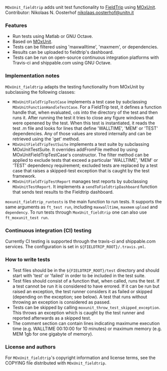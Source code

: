 `MOxUnit_fieldtrip` adds unit test functionality to [FieldTrip] using [MOxUnit].
Contributor: Nikolaas N. Oosterhof <nikolaas.oosterhof@unitn.it>

### Features
- Run tests using Matlab or GNU Octave.
- Based on [MOxUnit].
- Tests can be filtered using 'maxwalltime', 'maxmem', or dependencies.
- Results can be uploaded to fieldtrip's dashboard.
- Tests can be run on open-source continuous integration platforms with Travis-ci and shippable.com using GNU Octave.

### Implementation notes
`MOxUnit_fieldtrip` adapts the testing functionality from MOxUnit by subclassing the following classes:

- `MOxUnitFieldTripTestCase` implements a test case by subclassing `MOxUnitFunctionHandleTestCase`. For a FieldTrip test, it defines a function handle that, when evaluated, `cd`s into the directory of the test and then runs it. After running the test it tries to close any figure windows that were openened by the test.
  When this test is instantiated, it reads the test .m file and looks for lines that define 'WALLTIME', 'MEM' or 'TEST' dependencies. Any of those values are stored internally and can be retrieved using the 'get' method.
- `MOxUnitFieldTripTestSuite` implements a test suite by subclassing MOxUnitTestSuite. It overrides addFromFile method by using MOxUnitFieldTripTestCase's constructor. The filter method can be applied to exclude tests that exceed a particular 'WALLTIME', 'MEM' or 'TEST' dependency requirement; excluded tests are replaced by a test case that raises a skipped-test exception that is caught by the test framework.
- `MOxUnitFieldTripTestReport` manages test reports by subclassing `MOxUnitTestReport`. It implements a `sendToFieldtripDashboard` function that sends test results to the Fieldtrip dashboard.

`moxunit_fieldtrip_runtests` is the main function to run tests. It supports the same arguments as `ft_test run`, including `maxwalltime`, `maxmem` `upload` and `dependency`. To run tests through `MoxUnit_fieldtrip` one can also use `ft_moxunit_test run`.

### Continuous integration (CI) testing
Currently CI testing is supported through the travis-ci and shippable.com services. The configuration is set in `${FIELDTRIP_ROOT}/.travis.yml`.

### How to write tests
- Test files should be in the `${FIELDTRIP_ROOT}/test` directory and should start with 'test' or 'failed' in order to be included in the test suite.
- Test files should consist of a function that, when called, runs the test. If a test cannot be run it is considered to have errored. If it can be run but raised an exception, the test runner considers it as failed or skipped (depending on the exception; see below). A test that runs without throwing an exception is considered as passed.
- Tests can be skipped by calling `moxunit_throw_test_skipped_exception`. This throws an exception which is caught by the test runner and reported afterwards as a skipped test.
- The comment section can contain lines indicating maximume execution time (e.g. WALLTIME 00:10:00 for 10 minutes) or maximum memory (e.g. MEM 1gb for one gigabyte of memory).

### License and authors
For `MOxUnit_fieldtrip`'s copyright information and license terms, see the COPYING file distributed with `MOxUnit_fieldtrip`.


[FieldTrip]: http://www.fieldtriptoolbox.org
[MOxUnit]: https://github.com/MOxUnit/MOxUnit
[Travis-ci]: https://travis-ci.org
[Shippable]: https://www.shippable.com



